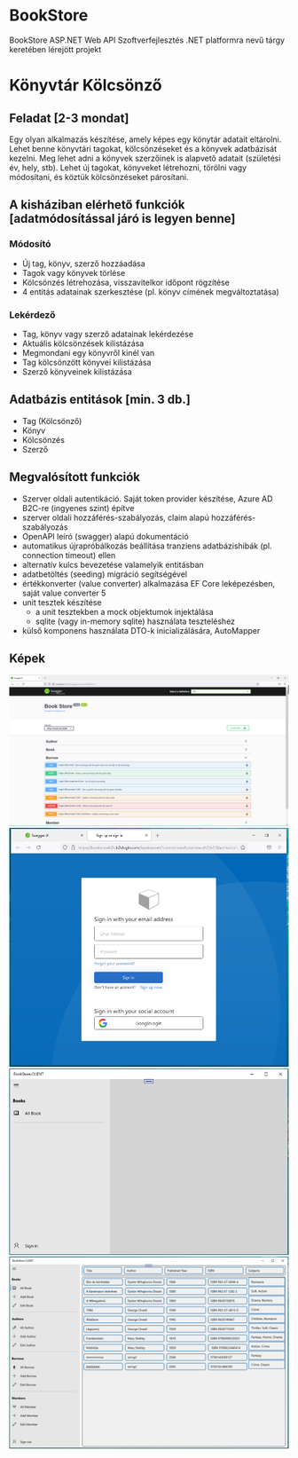 # BookStore
 BookStore ASP.NET Web API
 Szoftverfejlesztés .NET platformra nevű tárgy keretében lérejött projekt
 
# Könyvtár Kölcsönző

## Feladat [2-3 mondat]

Egy olyan alkalmazás készítése, amely képes egy könytár adatait eltárolni. 
Lehet benne könyvtári tagokat, kölcsönzéseket és a könyvek adatbázisát kezelni. 
Meg lehet adni a könyvek szerzőinek is alapvető adatait (születési év, hely, stb). 
Lehet új tagokat, könyveket létrehozni, törölni vagy módosítani, és köztük kölcsönzéseket párosítani.

## A kisháziban elérhető funkciók [adatmódosítással járó is legyen benne]
### Módosító
- Új tag, könyv, szerző hozzáadása
- Tagok vagy könyvek törlése
- Kölcsönzés létrehozása, visszavitelkor időpont rögzítése
- 4 entitás adatainak szerkesztése (pl. könyv címének megváltoztatása) 
### Lekérdező
- Tag, könyv vagy szerző adatainak lekérdezése
- Aktuális kölcsönzések kilistázása
- Megmondani egy könyvről kinél van
- Tag kölcsönzött könyvei kilistázása
- Szerző könyveinek kilistázása

## Adatbázis entitások [min. 3 db.]
- Tag (Kölcsönző)
- Könyv
- Kölcsönzés
- Szerző
 
## Megvalósított funkciók
- Szerver oldali autentikáció. Saját token provider készítése, Azure AD B2C-re (ingyenes szint) építve
- szerver oldali hozzáférés-szabályozás, claim alapú hozzáférés-szabályozás
- OpenAPI leíró (swagger) alapú dokumentáció
- automatikus újrapróbálkozás beállítása tranziens adatbázishibák (pl. connection timeout) ellen
- alternatív kulcs bevezetése valamelyik entitásban
- adatbetöltés (seeding) migráció segítségével
- értékkonverter (value converter) alkalmazása EF Core leképezésben, saját value converter 5
- unit tesztek készítése
   * a unit tesztekben a mock objektumok injektálása
   * sqlite (vagy in-memory sqlite) használata teszteléshez
- külső komponens használata DTO-k inicializálására, AutoMapper

## Képek

![Swagger](https://github.com/markovics-gergely/BookStore/blob/main/pics/swagger.PNG)
![Login](https://github.com/markovics-gergely/BookStore/blob/main/pics/login.PNG)
![Client](https://github.com/markovics-gergely/BookStore/blob/main/pics/clientempty.PNG)
![ClientLoaded](https://github.com/markovics-gergely/BookStore/blob/main/pics/clientwithuser.PNG)
